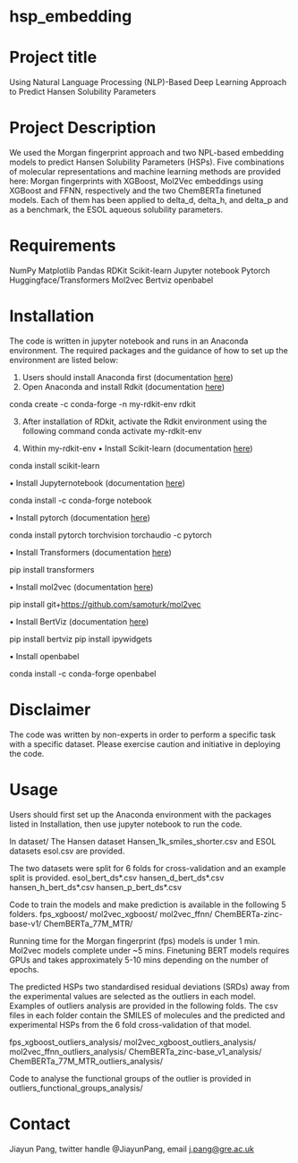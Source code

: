 # hsp_embedding
# Project title
Using Natural Language Processing (NLP)-Based Deep Learning Approach to Predict Hansen Solubility Parameters  

# Project Description
We used the Morgan fingerprint approach and two NPL-based embedding models to predict Hansen Solubility Parameters (HSPs). Five combinations of molecular representations and machine learning methods are provided here: Morgan fingerprints with XGBoost, Mol2Vec embeddings using XGBoost and FFNN, respectively and the two ChemBERTa finetuned models. Each of them has been applied to delta_d, delta_h, and delta_p and as a benchmark, the ESOL aqueous solubility parameters. 

# Requirements
NumPy
Matplotlib
Pandas
RDKit
Scikit-learn
Jupyter notebook
Pytorch
Huggingface/Transformers
Mol2vec
Bertviz
openbabel

# Installation
The code is written in jupyter notebook and runs in an Anaconda environment. The required packages and the guidance of how to set up the environment are listed below:

1. Users should install Anaconda first (documentation [here](https://conda.io/projects/conda/en/latest/user-guide/install/index.html))
2. Open Anaconda and install Rdkit (documentation [here](https://www.rdkit.org/docs/Install.html)) 

conda create -c conda-forge -n my-rdkit-env rdkit 

3. After installation of RDkit, activate the Rdkit environment using the following command
conda activate my-rdkit-env 

4. Within my-rdkit-env
•	Install Scikit-learn (documentation [here](https://scikit-learn.org/stable/install.html)) 

conda install scikit-learn  

•	Install Jupyternotebook (documentation [here](https://jupyter.org/install)) 

conda install -c conda-forge notebook  

•	Install pytorch (documentation [here](https://pytorch.org/get-started/locally/)) 

conda install pytorch torchvision torchaudio -c pytorch

•	Install Transformers (documentation [here](https://huggingface.co/docs/transformers/v4.15.0/installation)) 

pip install transformers

•	Install mol2vec (documentation [here](https://github.com/samoturk/mol2vec))

pip install git+https://github.com/samoturk/mol2vec

•	Install BertViz (documentation [here](https://github.com/jessevig/bertviz/blob/master/README.md)) 

pip install bertviz
pip install ipywidgets

•	Install openbabel

conda install -c conda-forge openbabel

# Disclaimer
The code was written by non-experts in order to perform a specific task with a specific dataset. Please exercise caution and initiative in deploying the code. 

# Usage
Users should first set up the Anaconda environment with the packages listed in Installation, then use jupyter notebook to run the code. 

In dataset/
The Hansen dataset  Hansen_1k_smiles_shorter.csv and ESOL datasets esol.csv are provided.

The two datasets were split for 6 folds for cross-validation and an example split is provided. 
esol_bert_ds*.csv
hansen_d_bert_ds*.csv
hansen_h_bert_ds*.csv
hansen_p_bert_ds*.csv

Code to train the models and make prediction is available in the following 5 folders. 
fps_xgboost/
mol2vec_xgboost/
mol2vec_ffnn/
ChemBERTa-zinc-base-v1/
ChemBERTa_77M_MTR/

Running time for the Morgan fingerprint (fps) models is under 1 min. 
Mol2vec models complete under ~5 mins. 
Finetuning BERT models requires GPUs and takes approximately 5-10 mins depending on the number of epochs. 

The predicted HSPs two standardised residual deviations (SRDs) away from the experimental values are selected as the outliers in each model. Examples of outliers analysis are provided in the following folds. The csv files in each folder contain the SMILES of molecules and the predicted and experimental HSPs from the 6 fold cross-validation of that model. 

fps_xgboost_outliers_analysis/
mol2vec_xgboost_outliers_analysis/
mol2vec_ffnn_outliers_analysis/
ChemBERTa_zinc-base_v1_analysis/
ChemBERTa_77M_MTR_outliers_analysis/

Code to analyse the functional groups of the outlier is provided in outliers_functional_groups_analysis/


# Contact
Jiayun Pang, twitter handle @JiayunPang, email j.pang@gre.ac.uk
